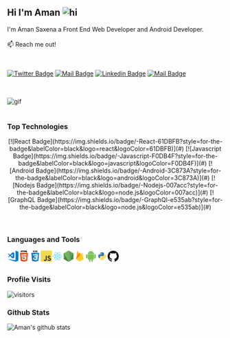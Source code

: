 ## Hi I'm Aman <img src="https://user-images.githubusercontent.com/1303154/88677602-1635ba80-d120-11ea-84d8-d263ba5fc3c0.gif" width="34px" alt="hi">

I'm Aman Saxena a Front End Web Developer and Android Developer.
<br />
<br />
:mailbox: Reach me out!

<br />

[![Twitter Badge](https://img.shields.io/badge/-@amansaxena001-1ca0f1?style=flat&labelColor=1ca0f1&logo=twitter&logoColor=white&link=https://twitter.com/amansaxena001)](https://twitter.com/amansaxena001) [![Mail Badge](https://img.shields.io/badge/-amansaxena-c0392b?style=flat&labelColor=c0392b&logo=gmail&logoColor=white)](mailto:saxenaaman202001@gmail.com) [![Linkedin Badge](https://img.shields.io/badge/-amansaxena1-0e76a8?style=flat&labelColor=0e76a8&logo=linkedin&logoColor=white)](https://www.linkedin.com/in/aman-saxena-7307751a9/) [![Mail Badge](https://img.shields.io/badge/@a.man.saxena-e84393?style=flat&labelColor=e84393&logo=instagram&logoColor=white)](https://www.instagram.com/a.man.saxena/)

<br />
<br />

<img src="https://user-images.githubusercontent.com/65945317/101934714-f9e47700-3c03-11eb-86a7-045d18eba9cb.gif" alt="gif" float="center" width="500">
<br />
<br />


### Top Technologies

<div align="center">
[![React Badge](https://img.shields.io/badge/-React-61DBFB?style=for-the-badge&labelColor=black&logo=react&logoColor=61DBFB)](#) [![Javascript Badge](https://img.shields.io/badge/-Javascript-F0DB4F?style=for-the-badge&labelColor=black&logo=javascript&logoColor=F0DB4F)](#) [![Android Badge](https://img.shields.io/badge/-Android-3C873A?style=for-the-badge&labelColor=black&logo=android&logoColor=3C873A)](#) [![Nodejs Badge](https://img.shields.io/badge/-Nodejs-007acc?style=for-the-badge&labelColor=black&logo=node.js&logoColor=007acc)](#)  [![GraphQL Badge](https://img.shields.io/badge/-GraphQl-e535ab?style=for-the-badge&labelColor=black&logo=node.js&logoColor=e535ab)](#)

</div>

<br />
<br />

### Languages and Tools

<img align="left" alt="Visual Studio Code" width="26px" src="https://raw.githubusercontent.com/github/explore/80688e429a7d4ef2fca1e82350fe8e3517d3494d/topics/visual-studio-code/visual-studio-code.png" />
<img align="left" alt="HTML" width="26px" src="https://raw.githubusercontent.com/github/explore/80688e429a7d4ef2fca1e82350fe8e3517d3494d/topics/html/html.png" />
<img align="left" alt="CSS" width="26px" src="https://raw.githubusercontent.com/github/explore/80688e429a7d4ef2fca1e82350fe8e3517d3494d/topics/css/css.png" />
<img align="left" alt="JavaScript" width="26px" src="https://raw.githubusercontent.com/github/explore/80688e429a7d4ef2fca1e82350fe8e3517d3494d/topics/javascript/javascript.png" />
<img align="left" alt="React" width="26px" src="https://raw.githubusercontent.com/github/explore/80688e429a7d4ef2fca1e82350fe8e3517d3494d/topics/react/react.png" />
<img align="left" alt="Node.js" width="26px" src="https://raw.githubusercontent.com/github/explore/80688e429a7d4ef2fca1e82350fe8e3517d3494d/topics/nodejs/nodejs.png" />
<img align="left" alt="Firebase" width="26px" src="https://raw.githubusercontent.com/github/explore/78df643247d429f6cc873026c0622819ad797942/topics/firebase/firebase.png" />
<img align="left" alt="Android" width="26px" src="https://raw.githubusercontent.com/github/explore/80688e429a7d4ef2fca1e82350fe8e3517d3494d/topics/android/android.png" />
<img align="left" alt="python" width="26px" src="https://raw.githubusercontent.com/github/explore/80688e429a7d4ef2fca1e82350fe8e3517d3494d/topics/python/python.png" />
<img align="left" alt="GitHub" width="26px" src="https://raw.githubusercontent.com/github/explore/78df643247d429f6cc873026c0622819ad797942/topics/github/github.png" />

<br />
<br />


### Profile Visits 

![visitors](https://visitor-badge.glitch.me/badge?page_id=amansaxena1.amansaxena1)


### Github Stats

![Aman's github stats](https://github-readme-stats.vercel.app/api?username=amansaxena1&count_private=true&theme=tokyonight&hide=contribs,prs)

